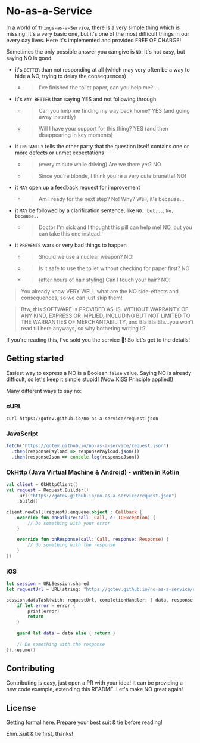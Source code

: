 # No-as-a-Service
In a world of `Things-as-a-Service`, there is a very simple thing which is missing! It's a very basic one, but it's one of the most difficult things in our every day lives. Here it's implemented and provided FREE OF CHARGE!

Sometimes the only possible answer you can give is `NO`. It's not easy, but saying NO is good:

- it's `BETTER` than not responding at all (which may very often be a way to hide a NO, trying to delay the consequences)
  - >I've finished the toilet paper, can you help me? ...

- it's `WAY BETTER` than saying YES and not following through
  - >Can you help me finding my way back home? YES (and going away instantly)
  - >Will I have your support for this thing? YES (and then disappearing in key moments)

- it `INSTANTLY` tells the other party that the question itself contains one or more defects or unmet expectations
  - >(every minute while driving) Are we there yet? NO
  - >Since you're blonde, I think you're a very cute brunette! NO!

- it `MAY` open up a feedback request for improvement
  - >Am I ready for the next step? No! Why? Well, it's because...

- it `MAY` be followed by a clarification sentence, like `NO, but...`, `No, because..`
  - >Doctor I'm sick and I thought this pill can help me! NO, but you can take this one instead!

- it `PREVENTS` wars or very bad things to happen
  - >Should we use a nuclear weapon? NO!
  - >Is it safe to use the toilet without checking for paper first? NO
  - >(after hours of hair styling) Can I touch your hair? NO!

>You already know VERY WELL what are the NO side-effects and consequences, so we can just skip them!

>Btw, this SOFTWARE is PROVIDED AS-IS. WITHOUT WARRANTY OF ANY KIND, EXPRESS OR IMPLIED, INCLUDING BUT NOT LIMITED TO THE WARRANTIES OF MERCHANTABILITY, and Bla Bla Bla...you won't read till here anyways, so why bothering writing it?

If you're reading this, I've sold you the service :tada:! So let's get to the details!

## Getting started
Easiest way to express a NO is a Boolean `false` value. Saying NO is already difficult, so let's keep it simple stupid! (Wow KISS Principle applied!)

Many different ways to say no:

### cURL
`curl https://gotev.github.io/no-as-a-service/request.json`

### JavaScript
```javascript
fetch('https://gotev.github.io/no-as-a-service/request.json')
  .then(responsePayload => responsePayload.json())
  .then(responseJson => console.log(responseJson))
```

### OkHttp (Java Virtual Machine & Android) - written in Kotlin
```kotlin
val client = OkHttpClient()
val request = Request.Builder()
    .url("https://gotev.github.io/no-as-a-service/request.json")
    .build()

client.newCall(request).enqueue(object : Callback {
    override fun onFailure(call: Call, e: IOException) {
        // Do something with your error
    }

    override fun onResponse(call: Call, response: Response) {
        // do something with the response
    }
})
```

### iOS
```swift
let session = URLSession.shared
let requestUrl = URL(string: "https://gotev.github.io/no-as-a-service/request.json")!

session.dataTask(with: requestUrl, completionHandler: { data, response, error in
    if let error = error {
        print(error)
        return
    }
    
    guard let data = data else { return }
    
    // Do something with the response
}).resume()
```

## Contributing
Contributing is easy, just open a PR with your idea! It can be providing a new code example, extending this README. Let's make NO great again!

## License
Getting formal here. Prepare your best suit & tie before reading!

Ehm..suit & tie first, thanks!
